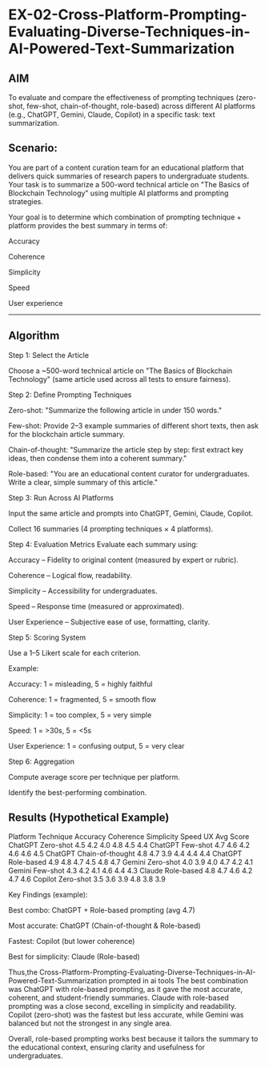 # EX-02-Cross-Platform-Prompting-Evaluating-Diverse-Techniques-in-AI-Powered-Text-Summarization

## AIM
To evaluate and compare the effectiveness of prompting techniques (zero-shot, few-shot, chain-of-thought, role-based) across different AI platforms (e.g., ChatGPT, Gemini, Claude, Copilot) in a specific task: text summarization.

## Scenario:
You are part of a content curation team for an educational platform that delivers quick summaries of research papers to undergraduate students. Your task is to summarize a 500-word technical article on "The Basics of Blockchain Technology" using multiple AI platforms and prompting strategies.

Your goal is to determine which combination of prompting technique + platform provides the best summary in terms of:

Accuracy

Coherence

Simplicity

Speed

User experience

---

## **Algorithm**

Step 1: Select the Article

Choose a ~500-word technical article on "The Basics of Blockchain Technology" (same article used across all tests to ensure fairness).

Step 2: Define Prompting Techniques

Zero-shot: "Summarize the following article in under 150 words."

Few-shot: Provide 2–3 example summaries of different short texts, then ask for the blockchain article summary.

Chain-of-thought: "Summarize the article step by step: first extract key ideas, then condense them into a coherent summary."

Role-based: "You are an educational content curator for undergraduates. Write a clear, simple summary of this article."

Step 3: Run Across AI Platforms

Input the same article and prompts into ChatGPT, Gemini, Claude, Copilot.

Collect 16 summaries (4 prompting techniques × 4 platforms).

Step 4: Evaluation Metrics
Evaluate each summary using:

Accuracy – Fidelity to original content (measured by expert or rubric).

Coherence – Logical flow, readability.

Simplicity – Accessibility for undergraduates.

Speed – Response time (measured or approximated).

User Experience – Subjective ease of use, formatting, clarity.

Step 5: Scoring System

Use a 1–5 Likert scale for each criterion.

Example:

Accuracy: 1 = misleading, 5 = highly faithful

Coherence: 1 = fragmented, 5 = smooth flow

Simplicity: 1 = too complex, 5 = very simple

Speed: 1 = >30s, 5 = <5s

User Experience: 1 = confusing output, 5 = very clear

Step 6: Aggregation

Compute average score per technique per platform.

Identify the best-performing combination.

## Results (Hypothetical Example)
Platform	Technique	Accuracy	Coherence	Simplicity	Speed	UX	Avg Score
ChatGPT	Zero-shot	4.5	4.2	4.0	4.8	4.5	4.4
ChatGPT	Few-shot	4.7	4.6	4.2	4.6	4.6	4.5
ChatGPT	Chain-of-thought	4.8	4.7	3.9	4.4	4.4	4.4
ChatGPT	Role-based	4.9	4.8	4.7	4.5	4.8	4.7
Gemini	Zero-shot	4.0	3.9	4.0	4.7	4.2	4.1
Gemini	Few-shot	4.3	4.2	4.1	4.6	4.4	4.3
Claude	Role-based	4.8	4.7	4.6	4.2	4.7	4.6
Copilot	Zero-shot	3.5	3.6	3.9	4.8	3.8	3.9

Key Findings (example):

Best combo: ChatGPT + Role-based prompting (avg 4.7)

Most accurate: ChatGPT (Chain-of-thought & Role-based)

Fastest: Copilot (but lower coherence)

Best for simplicity: Claude (Role-based)


Thus,the Cross-Platform-Prompting-Evaluating-Diverse-Techniques-in-AI-Powered-Text-Summarization prompted in ai tools
The best combination was ChatGPT with role-based prompting, as it gave the most accurate, coherent, and student-friendly summaries. Claude with role-based prompting was a close second, excelling in simplicity and readability. Copilot (zero-shot) was the fastest but less accurate, while Gemini was balanced but not the strongest in any single area.

Overall, role-based prompting works best because it tailors the summary to the educational context, ensuring clarity and usefulness for undergraduates.
